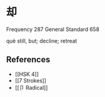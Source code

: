 # 却
Frequency 287
General Standard 658

què
still, but; decline; retreat

## References
- [[HSK 4]]
- [[7 Strokes]]
- [[卩 Radical]]